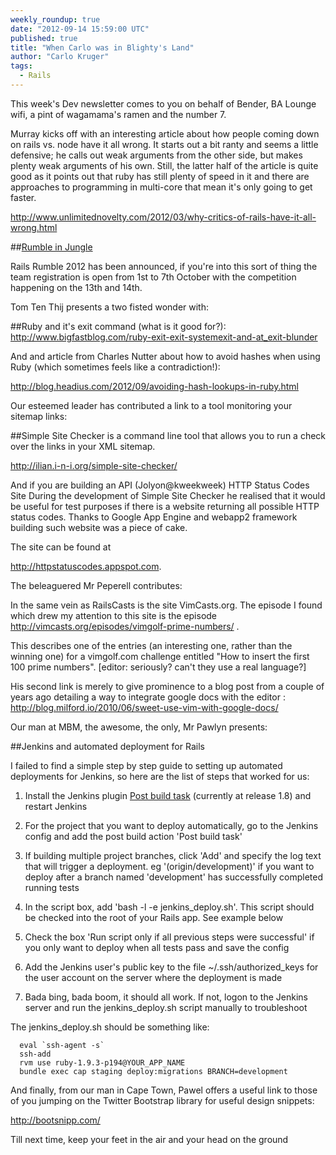 ```yaml
---
weekly_roundup: true
date: "2012-09-14 15:59:00 UTC"
published: true
title: "When Carlo was in Blighty's Land"
author: "Carlo Kruger"
tags:
  - Rails
---
```


This week's Dev newsletter comes to you on behalf of Bender, BA Lounge wifi, a pint of wagamama's ramen and the number 7.

Murray kicks off with an interesting article about how people coming down on rails vs. node have it all wrong.  It starts out a bit ranty and seems a little defensive; he calls out weak arguments from the other side, but makes plenty weak arguments of his own.  Still, the latter half of the article is quite good as it points out that ruby has still plenty of speed in it and there are approaches to programming in multi-core that mean it's only going to get faster.

http://www.unlimitednovelty.com/2012/03/why-critics-of-rails-have-it-all-wrong.html

##[Rumble in Jungle](http://blog.railsrumble.com/2012/09/13/registration-dates-competition-details/)

Rails Rumble 2012 has been announced, if you're into this sort of thing the team registration is open from 1st to 7th October with the competition happening on the 13th and 14th.

Tom Ten Thij presents a two fisted wonder with:

##Ruby and it's exit command (what is it good for?):
http://www.bigfastblog.com/ruby-exit-exit-systemexit-and-at_exit-blunder

And and article from Charles Nutter about how to avoid hashes when using Ruby (which sometimes feels like a contradiction!):

http://blog.headius.com/2012/09/avoiding-hash-lookups-in-ruby.html

Our esteemed leader has contributed a link to a tool monitoring your sitemap links:

##Simple Site Checker is a command line tool that allows you to run a check over the links in your XML sitemap.

http://ilian.i-n-i.org/simple-site-checker/

And if you are building an API (Jolyon@kweekweek) HTTP Status Codes Site
During the development of Simple Site Checker he realised that it would be useful for test purposes if there is a website returning all possible HTTP status codes. Thanks to Google App Engine and webapp2 framework building such website was a piece of cake.

The site can be found at

http://httpstatuscodes.appspot.com.

The beleaguered Mr Peperell contributes:

In the same vein as RailsCasts is the site VimCasts.org. The episode I found which drew my attention to this site is the episode
http://vimcasts.org/episodes/vimgolf-prime-numbers/ .

This describes one of the entries (an interesting one, rather than the winning one) for a vimgolf.com challenge entitled "How to insert the first 100 prime numbers".
[editor: seriously? can't they use a real language?]

His second link is merely to give prominence to a blog post from a couple of years ago detailing a way to integrate google docs with the editor : http://blog.milford.io/2010/06/sweet-use-vim-with-google-docs/

Our man at MBM, the awesome, the only, Mr Pawlyn presents:

##Jenkins and automated deployment for Rails

I failed to find a simple step by step guide to setting up automated deployments for Jenkins, so here are the list of steps that worked for us:

1) Install the Jenkins plugin [Post build task](  https://wiki.jenkins-ci.org/display/JENKINS/Post+build+task) (currently at release 1.8) and restart Jenkins

2) For the project that you want to deploy automatically, go to the Jenkins config and add the post build action 'Post build task'

3) If building multiple project branches, click 'Add' and specify the log text that will trigger a deployment. eg '(origin/development)' if you want to deploy after a branch named 'development' has successfully completed running tests

4) In the script box, add 'bash -l -e jenkins_deploy.sh'. This script should be checked into the root of your Rails app. See example below

5) Check the box 'Run script only if all previous steps were successful' if you only want to deploy when all tests pass and save the config

6) Add the Jenkins user's public key to the file ~/.ssh/authorized_keys for the user account on the server where the deployment is made

7)  Bada bing, bada boom, it should all work. If not, logon to the Jenkins server and run the jenkins_deploy.sh script manually to troubleshoot

The jenkins_deploy.sh should be something like:

	  eval `ssh-agent -s`
	  ssh-add
	  rvm use ruby-1.9.3-p194@YOUR_APP_NAME
	  bundle exec cap staging deploy:migrations BRANCH=development

And finally, from our man in Cape Town, Pawel offers a useful link to those of you jumping on the Twitter Bootstrap library for useful design snippets:

http://bootsnipp.com/

Till next time, keep your feet in the air and your head on the ground
